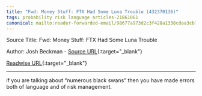 ```yaml
---
title: "Fwd: Money Stuff: FTX Had Some Luna Trouble (432370136)"
tags: probability risk language articles-21861061
canonical: mailto:reader-forwarded-email/98677a973d2c3f428a1338cdaa3cb7ec
---
```


Source Title: Fwd: Money Stuff: FTX Had Some Luna Trouble

Author: Josh Beckman - [Source URL](mailto:reader-forwarded-email/98677a973d2c3f428a1338cdaa3cb7ec){:target="_blank"}

[Readwise URL](https://readwise.io/open/432370136){:target="_blank"}

---

if you are talking about “numerous black swans” then you have made errors both of language and of risk management.
